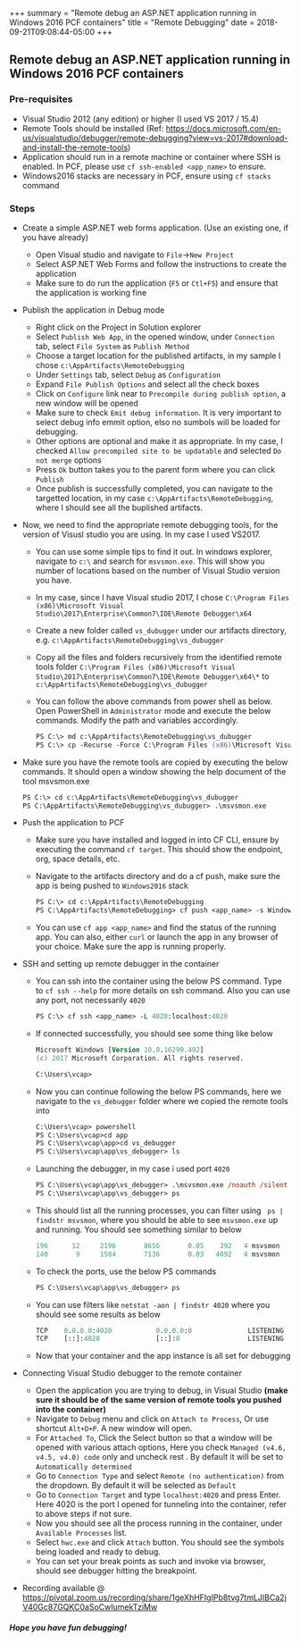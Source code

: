 +++
summary = "Remote debug an ASP.NET application running in Windows 2016 PCF containers"
title = "Remote Debugging"
date = 2018-09-21T09:08:44-05:00
+++

## Remote debug an ASP.NET application running in Windows 2016 PCF containers

### Pre-requisites

- Visual Studio 2012 (any edition) or higher (I used VS 2017 / 15.4)
- Remote Tools should be installed (Ref: https://docs.microsoft.com/en-us/visualstudio/debugger/remote-debugging?view=vs-2017#download-and-install-the-remote-tools)
- Application should run in a remote machine or container where SSH is enabled. In PCF, please use `cf ssh-enabled <app_name>` to ensure.
- Windows2016 stacks are necessary in PCF, ensure using `cf stacks` command

### Steps

- Create a simple ASP.NET web forms application. (Use an existing one, if you have already)
    - Open Visual studio and navigate to `File`->`New Project`
    - Select ASP.NET Web Forms and follow the instructions to create the application
    - Make sure to do run the application (`F5` or `Ctl+F5`) and ensure that the application is working fine
- Publish the application in Debug mode
    - Right click on the Project in Solution explorer
    - Select `Publish Web App`, in the opened window, under `Connection` tab, select `File System` as `Publish Method` 
    - Choose a target location for the published artifacts, in my sample I chose `c:\AppArtifacts\RemoteDebugging`
    - Under `Settings` tab, select `Debug` as `Configuration`
    - Expand `File Publish Options` and select all the check boxes
    - Click on `Configure` link near to `Precompile during publish option`, a new window will be opened
    - Make sure to check `Emit debug information`. It is very important to select debug info emmit option, elso no sumbols will be loaded for debugging.
    - Other options are optional and make it as appropriate. In my case, I checked `Allow precompiled site to be updatable` and selected `Do not merge` options
    - Press `Ok` button takes you to the parent form where you can click `Publish`
    - Once publish is successfully completed, you can navigate to the targetted location, in my case `c:\AppArtifacts\RemoteDebugging`, where I should see all the buplished artifacts. 
- Now, we need to find the appropriate remote debugging tools, for the version of Visusl studio you are using. In my case I used VS2017.
    - You can use some simple tips to find it out. In windows explorer, navigate to `c:\` and search for `msvsmon.exe`. This will show you number of locations based on the number of Visual Studio version you have.
    - In my case, since I have Visual studio 2017, I chose `C:\Program Files (x86)\Microsoft Visual Studio\2017\Enterprise\Common7\IDE\Remote Debugger\x64`
    - Create a new folder called `vs_dubugger` under our artifacts directory, e.g. `c:\AppArtifacts\RemoteDebugging\vs_dubugger`
    - Copy all the files and folders recursively from the identified remote tools folder `C:\Program Files (x86)\Microsoft Visual Studio\2017\Enterprise\Common7\IDE\Remote Debugger\x64\*` to `c:\AppArtifacts\RemoteDebugging\vs_dubugger`
    - You can follow the above commands from power shell as below. Open PowerShell in `Administrator` mode and execute the below commands. Modify the path and variables accordingly.
        
        ```ps
        PS C:\> md c:\AppArtifacts\RemoteDebugging\vs_dubugger
        PS C:\> cp -Recurse -Force C:\Program Files (x86)\Microsoft Visual Studio\2017\Enterprise\Common7\IDE\Remote Debugger\x64\* c:\AppArtifacts\RemoteDebugging\vs_dubugger
        ```

- Make sure you have the remote tools are copied by executing the below commands. It should open a window showing the help document of the tool msvsmon.exe       
        
    ```ps
    PS C:\> cd c:\AppArtifacts\RemoteDebugging\vs_dubugger
    PS C:\AppArtifacts\RemoteDebugging\vs_dubugger> .\msvsmon.exe
    ```

- Push the application to PCF
    - Make sure you have installed and logged in into CF CLI, ensure by executing the command `cf target`. This should show the endpoint, org, space details, etc.
    - Navigate to the artifacts directory and do a cf push, make sure the app is being pushed to `Windows2016` stack
        
        ```ps
        PS C:\> cd c:\AppArtifacts\RemoteDebugging 
        PS C:\AppArtifacts\RemoteDebugging> cf push <app_name> -s Windows2016 -b hwc_buildpack
        ```

    - You can use `cf app <app_name>` and find the status of the running app. You can also, either `curl` or launch the app in any browser of your choice. Make sure the app is running properly.
- SSH and setting up remote debugger in the container
    - You can ssh into the container using the below PS command. Type to `cf ssh --help` for more details on ssh command. Also you can use any port, not necessarily `4020`
        
        ```ps
        PS C:\> cf ssh <app_name> -L 4020:localhost:4020
        ```

    - If connected successfully, you should see some thing like below
        
        ```ps
        Microsoft Windows [Version 10.0.16299.492]
        (c) 2017 Microsoft Corporation. All rights reserved.
        
        C:\Users\vcap>
        ```

    - Now you can continue following the below PS commands, here we navigate to the `vs_debugger` folder where we copied the remote tools into
        
        ```ps
        C:\Users\vcap> powershell
        PS C:\Users\vcap>cd app
        PS C:\Users\vcap\app>cd vs_debugger
        PS C:\Users\vcap\app\vs_debugger> ls
        ```

    - Launching the debugger, in my case i used port `4020`
        
        ```ps
        PS C:\Users\vcap\app\vs_debugger> .\msvsmon.exe /noauth /silent /nosecuritywarn /anyuser /port 4020
        PS C:\Users\vcap\app\vs_debugger> ps
        ```

    - This should list all the running processes, you can filter using ` ps | findstr msvsmon`, where you should be able to see `msvsmon.exe` up and running. You should see something similar to below
        
        ```ps
        196      12     2196       8656       0.05    392   4 msvsmon
        140       9     1584       7136       0.03   4092   4 msvsmon
        ```

    - To check the ports, use the below PS commands
        
        ```ps
        PS C:\Users\vcap\app\vs_debugger> ps
        ```

    - You can use filters like `netstat -aon | findstr 4020` where you should see some results as below
        
        ```ps
        TCP    0.0.0.0:4020           0.0.0.0:0              LISTENING       4092
        TCP    [::]:4020              [::]:0                 LISTENING       4092
        ```

    - Now that your container and the app instance is all set for debugging
    
- Connecting Visual Studio debugger to the remote container
    - Open the application you are trying to debug, in Visual Studio **(make sure it should be of the same version of remote tools you pushed into the container)**
    - Navigate to `Debug` menu and click on `Attach to Process`, Or use shortcut `Alt+D+P`. A new window will open.
    - For `Attached To`, Click the Select button so that a window will be opened with various attach options, Here you check `Managed (v4.6, v4.5, v4.0) code` only and uncheck rest . By default it will be set to `Automatically determined`
    - Go to `Connection Type` and select `Remote (no authentication)` from the dropdown. By default it will be selected as `Default`
    - Go to `Connection Target` and type `localhost:4020` and press Enter. Here 4020 is the port I opened for tunneling into the container, refer to above steps if not sure.
    - Now you should see all the process running in the container, under `Available Processes` list. 
    - Select `hwc.exe` and click `Attach` button. You should see the symbols being loaded and ready to debug.
    - You can set your break points as such and invoke via browser, should see debugger hitting the breakpoint.

- Recording available @ https://pivotal.zoom.us/recording/share/1geXhHFIgIPb8tvg7tmLJIBCa2jV40Gc87GQKC0aSoCwIumekTziMw

##### Hope you have fun debugging!
